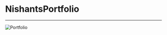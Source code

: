 # NishantsPortfolio
---

![Portfolio](https://github.com/user-attachments/assets/cadbffef-24a0-4abf-aa59-104aca7f5845)

